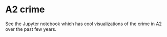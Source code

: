 # A2 crime

See the Jupyter notebook which has cool visualizations of the crime in A2 over the past few years.
